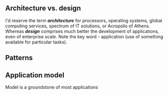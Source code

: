## Architecture vs. design
I'd reserve the term ___architecture___ for processors, operating systems, global computing services, spectrum of IT solutions, or Acropolis of Athens.\
Whereas ___design___ comprises much better the development of applications, even of enterprise scale. Note the key word - application (use of something available for particular tasks).

## Patterns

## Application model
Model is a groundstone of most applications
